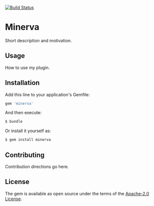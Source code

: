 [![Build Status](https://travis-ci.com/openedinc/minerva.svg?branch=master)](https://travis-ci.com/openedinc/minerva)

# Minerva
Short description and motivation.

## Usage
How to use my plugin.

## Installation
Add this line to your application's Gemfile:

```ruby
gem 'minerva'
```

And then execute:
```bash
$ bundle
```

Or install it yourself as:
```bash
$ gem install minerva
```

## Contributing
Contribution directions go here.

## License
The gem is available as open source under the terms of the [Apache-2.0 License](http://apache.org/licenses/LICENSE-2.0).
